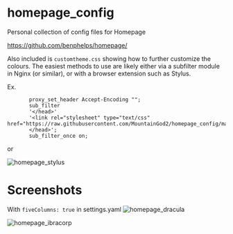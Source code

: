 # homepage_config
 Personal collection of config files for Homepage
 
 https://github.com/benphelps/homepage/
 
 Also included is `customtheme.css` showing how to further customize the colours.
 The easiest methods to use are likely either via a subfilter module in Nginx (or similar), or with a browser extension such as Stylus.
 
 Ex.
 ```
        proxy_set_header Accept-Encoding "";
        sub_filter
        '</head>'
        '<link rel="stylesheet" type="text/css" href="https://raw.githubusercontent.com/MountainGod2/homepage_config/main/customtheme.css">
        </head>';
        sub_filter_once on;
```

 or 

 ![homepage_stylus](https://github.com/MountainGod2/homepage_config/assets/88257202/531d0bc7-f6d4-4045-8f01-f3db13a4f874)


 # Screenshots

 With `fiveColumns: true` in settings.yaml
![homepage_dracula](https://github.com/MountainGod2/homepage_config/assets/88257202/d0157ecf-f4c7-4a57-aa8c-762b41e08591)

![homepage_ibracorp](https://github.com/MountainGod2/homepage_config/assets/88257202/4abcea11-22e8-46e0-bc33-56e6bec8af21)
